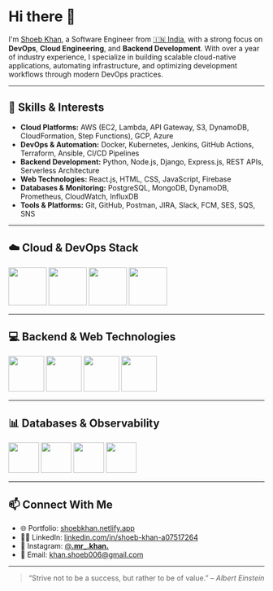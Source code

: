 # Hi there 👋

I'm [Shoeb Khan](https://www.linkedin.com/in/shoeb-khan-a07517264/), a Software Engineer from [🇮🇳 India](https://en.wikipedia.org/wiki/India), with a strong focus on **DevOps**, **Cloud Engineering**, and **Backend Development**. With over a year of industry experience, I specialize in building scalable cloud-native applications, automating infrastructure, and optimizing development workflows through modern DevOps practices.

---

## 🔧 Skills & Interests

- **Cloud Platforms:** AWS (EC2, Lambda, API Gateway, S3, DynamoDB, CloudFormation, Step Functions), GCP, Azure  
- **DevOps & Automation:** Docker, Kubernetes, Jenkins, GitHub Actions, Terraform, Ansible, CI/CD Pipelines  
- **Backend Development:** Python, Node.js, Django, Express.js, REST APIs, Serverless Architecture  
- **Web Technologies:** React.js, HTML, CSS, JavaScript, Firebase  
- **Databases & Monitoring:** PostgreSQL, MongoDB, DynamoDB, Prometheus, CloudWatch, InfluxDB  
- **Tools & Platforms:** Git, GitHub, Postman, JIRA, Slack, FCM, SES, SQS, SNS

---

## ☁️ Cloud & DevOps Stack

<p float="left">
  <a href="https://aws.amazon.com/" target="_blank"><img src="https://raw.githubusercontent.com/itsksaurabh/itsksaurabh/master/assets/aws.gif" height="75" /></a>
  <a href="https://www.docker.com/" target="_blank"><img src="https://raw.githubusercontent.com/itsksaurabh/itsksaurabh/master/assets/docker.gif" height="75" /></a>
  <a href="https://www.jenkins.io/" target="_blank"><img src="https://www.jenkins.io/images/logos/jenkins/jenkins.png" height="75" /></a>
  <a href="https://kubernetes.io/" target="_blank"><img src="https://upload.wikimedia.org/wikipedia/commons/3/39/Kubernetes_logo_without_workmark.svg" height="75" /></a>
</p>

---

## 💻 Backend & Web Technologies

<p float="left">
  <a href="https://www.djangoproject.com/" target="_blank"><img src="https://static.djangoproject.com/img/logos/django-logo-positive.svg" height="70" /></a>
  <a href="https://nodejs.org/" target="_blank"><img src="https://nodejs.org/static/images/logo.svg" height="70" /></a>
  <a href="https://react.dev/" target="_blank"><img src="https://upload.wikimedia.org/wikipedia/commons/a/a7/React-icon.svg" height="70" /></a>
  <a href="https://www.w3.org/wiki/The_web_standards_model_-_HTML_CSS_and_JavaScript" target="_blank"><img src="https://raw.githubusercontent.com/itsksaurabh/itsksaurabh/master/assets/html-css-js.png" height="70" /></a>
</p>

---

## 📊 Databases & Observability

<p float="left">
  <a href="https://www.postgresql.org" target="_blank"><img src="https://www.postgresql.org/media/img/about/press/elephant.png" height="60" /></a>
  <a href="https://www.mongodb.com/" target="_blank"><img src="https://webimages.mongodb.com/_com_assets/cms/mongodb_logo1-76twgcu2dm.png" height="60" /></a>
  <a href="https://prometheus.io/" target="_blank"><img src="https://prometheus.io/assets/prometheus-logo.png" height="60" /></a>
  <a href="https://www.influxdata.com/" target="_blank"><img src="https://upload.wikimedia.org/wikipedia/commons/thumb/f/f1/InfluxDB_Logo.svg/512px-InfluxDB_Logo.svg.png" height="60" /></a>
</p>

---

## 📫 Connect With Me

- 🌐 Portfolio: [shoebkhan.netlify.app](https://shoebkhan.netlify.app)
- 👨‍💻 LinkedIn: [linkedin.com/in/shoeb-khan-a07517264](https://www.linkedin.com/in/shoeb-khan-a07517264/)
- 📸 Instagram: [@__.mr_.khan.__](https://instagram.com/__.mr_.khan.__/)
- 📧 Email: [khan.shoeb006@gmail.com](mailto:khan.shoeb006@gmail.com)

---

> “Strive not to be a success, but rather to be of value.” – *Albert Einstein*


